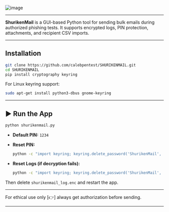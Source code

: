 ![image](https://github.com/user-attachments/assets/fac5013a-2b16-43d9-8a14-3e1959e8f961)


---

**ShurikenMail** is a GUI-based Python tool for sending bulk emails during authorized phishing tests. It supports encrypted logs, PIN protection, attachments, and recipient CSV imports.

---

## Installation

```bash
git clone https://github.com/calebpentest/SHURIKENMAIL.git
cd SHURIKENMAIL
pip install cryptography keyring
```

For Linux keyring support:
```bash
sudo apt-get install python3-dbus gnome-keyring
```

---

## ▶️ Run the App

```bash
python shurikenmail.py
```

- **Default PIN:** `1234`  
- **Reset PIN:**  
  ```bash
  python -c "import keyring; keyring.delete_password('ShurikenMail', 'app_pin')"
  ```

- **Reset Logs (if decryption fails):**  
  ```bash
  python -c "import keyring; keyring.delete_password('ShurikenMail', 'fernet_key')"
  ```

Then delete `shurikenmail_log.enc` and restart the app.

---

For ethical use only [👉] always get authorization before sending.  

---
